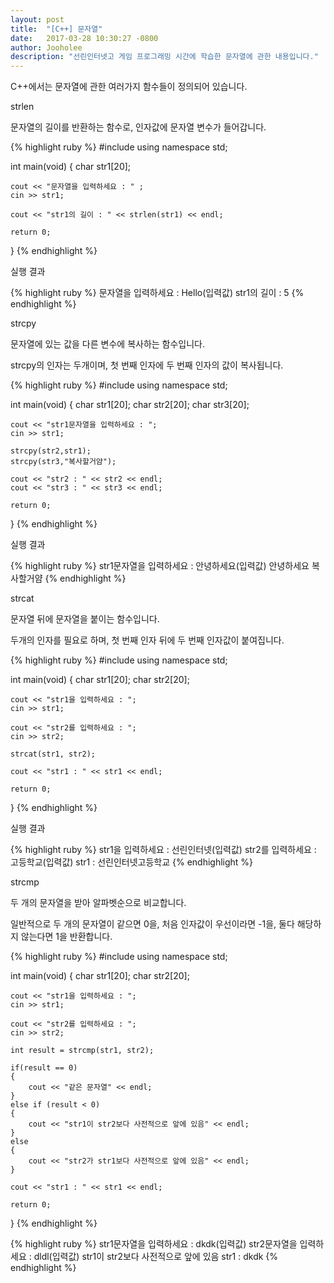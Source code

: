 ```yaml
---
layout: post
title:  "[C++] 문자열"
date:   2017-03-28 10:30:27 -0800
author: Jooholee
description: "선린인터넷고 게임 프로그래밍 시간에 학습한 문자열에 관한 내용입니다."
---
```


C++에서는 문자열에 관한 여러가지 함수들이 정의되어 있습니다.

strlen

문자열의 길이를 반환하는 함수로, 인자값에 문자열 변수가 들어갑니다.

{% highlight ruby %}
#include <iostream>
using namespace std;

int main(void)
{
	char str1[20];

	cout << "문자열을 입력하세요 : " ;
	cin >> str1;

	cout << "str1의 길이 : " << strlen(str1) << endl;

	return 0;
}
{% endhighlight %}

실행 결과

{% highlight ruby %}
문자열을 입력하세요 : Hello(입력값)
str1의 길이 : 5
{% endhighlight %}

strcpy

문자열에 있는 값을 다른 변수에 복사하는 함수입니다.

strcpy의 인자는 두개이며, 첫 번째 인자에 두 번째 인자의 값이 복사됩니다.

{% highlight ruby %}
#include <iostream>
using namespace std;

int main(void)
{
	char str1[20];
	char str2[20];
	char str3[20];

	cout << "str1문자열을 입력하세요 : ";
	cin >> str1;

	strcpy(str2,str1);
	strcpy(str3,"복사할거얌");

	cout << "str2 : " << str2 << endl;
	cout << "str3 : " << str3 << endl;

	return 0;
}
{% endhighlight %}

실행 결과

{% highlight ruby %}
str1문자열을 입력하세요 : 안녕하세요(입력값)
안녕하세요
복사할거얌
{% endhighlight %}

strcat

문자열 뒤에 문자열을 붙이는 함수입니다.

두개의 인자를 필요로 하며, 첫 번째 인자 뒤에 두 번째 인자값이 붙여집니다.

{% highlight ruby %}
#include <iostream>
using namespace std;

int main(void)
{
	char str1[20];
	char str2[20];

	cout << "str1을 입력하세요 : ";
	cin >> str1;

	cout << "str2를 입력하세요 : ";
	cin >> str2;

	strcat(str1, str2);

	cout << "str1 : " << str1 << endl;

	return 0;
}
{% endhighlight %}

실행 결과

{% highlight ruby %}
str1을 입력하세요 : 선린인터넷(입력값)
str2를 입력하세요 : 고등학교(입력값)
str1 : 선린인터넷고등학교
{% endhighlight %}

strcmp

두 개의 문자열을 받아 알파벳순으로 비교합니다.

일반적으로 두 개의 문자열이 같으면 0을, 처음 인자값이 우선이라면 -1을, 둘다 해당하지 않는다면 1을 반환합니다.

{% highlight ruby %}
#include <iostream>
using namespace std;

int main(void)
{
	char str1[20];
	char str2[20];

	cout << "str1을 입력하세요 : ";
	cin >> str1;

	cout << "str2를 입력하세요 : ";
	cin >> str2;

	int result = strcmp(str1, str2);

	if(result == 0)
	{
		cout << "같은 문자열" << endl;
	}
	else if (result < 0)
	{
		cout << "str1이 str2보다 사전적으로 앞에 있음" << endl;
	}
	else
	{
		cout << "str2가 str1보다 사전적으로 앞에 있음" << endl;
	}

	cout << "str1 : " << str1 << endl;

	return 0;
}
{% endhighlight %}

{% highlight ruby %}
str1문자열을 입력하세요 : dkdk(입력값)
str2문자열을 입력하세요 : dldl(입력값)
str1이 str2보다 사전적으로 앞에 있음
str1 : dkdk
{% endhighlight %}




[jekyll-docs]: http://joey914.github.io/home
[jekyll-gh]:   https://github.com/joey914/joey914
[jekyll-talk]: https://talk.joey914.com/
